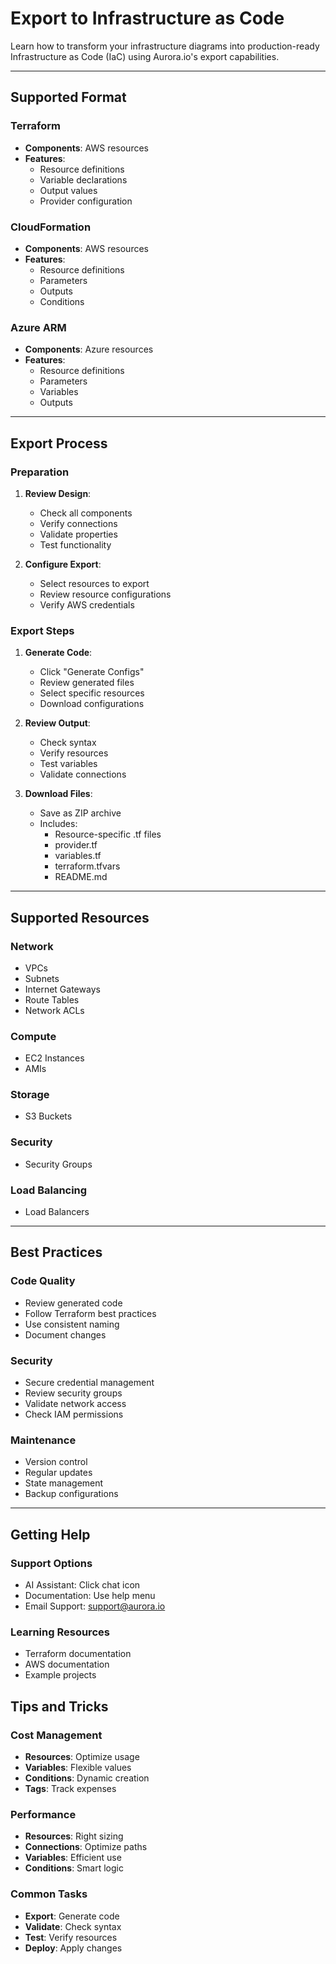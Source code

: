 # Export to Infrastructure as Code

Learn how to transform your infrastructure diagrams into production-ready Infrastructure as Code (IaC) using Aurora.io's export capabilities.

---

## Supported Format

### Terraform
- **Components**: AWS resources
- **Features**:
  - Resource definitions
  - Variable declarations
  - Output values
  - Provider configuration

### CloudFormation
- **Components**: AWS resources
- **Features**:
  - Resource definitions
  - Parameters
  - Outputs
  - Conditions

### Azure ARM
- **Components**: Azure resources
- **Features**:
  - Resource definitions
  - Parameters
  - Variables
  - Outputs

---

## Export Process

### Preparation
1. **Review Design**:
   - Check all components
   - Verify connections
   - Validate properties
   - Test functionality

2. **Configure Export**:
   - Select resources to export
   - Review resource configurations
   - Verify AWS credentials

### Export Steps
1. **Generate Code**:
   - Click "Generate Configs"
   - Review generated files
   - Select specific resources
   - Download configurations

2. **Review Output**:
   - Check syntax
   - Verify resources
   - Test variables
   - Validate connections

3. **Download Files**:
   - Save as ZIP archive
   - Includes:
     - Resource-specific .tf files
     - provider.tf
     - variables.tf
     - terraform.tfvars
     - README.md

---

## Supported Resources

### Network
- VPCs
- Subnets
- Internet Gateways
- Route Tables
- Network ACLs

### Compute
- EC2 Instances
- AMIs

### Storage
- S3 Buckets

### Security
- Security Groups

### Load Balancing
- Load Balancers

---

## Best Practices

### Code Quality
- Review generated code
- Follow Terraform best practices
- Use consistent naming
- Document changes

### Security
- Secure credential management
- Review security groups
- Validate network access
- Check IAM permissions

### Maintenance
- Version control
- Regular updates
- State management
- Backup configurations

---

## Getting Help

### Support Options
- AI Assistant: Click chat icon
- Documentation: Use help menu
- Email Support: support@aurora.io

### Learning Resources
- Terraform documentation
- AWS documentation
- Example projects

## Tips and Tricks

### Cost Management
- **Resources**: Optimize usage
- **Variables**: Flexible values
- **Conditions**: Dynamic creation
- **Tags**: Track expenses

### Performance
- **Resources**: Right sizing
- **Connections**: Optimize paths
- **Variables**: Efficient use
- **Conditions**: Smart logic

### Common Tasks
- **Export**: Generate code
- **Validate**: Check syntax
- **Test**: Verify resources
- **Deploy**: Apply changes 